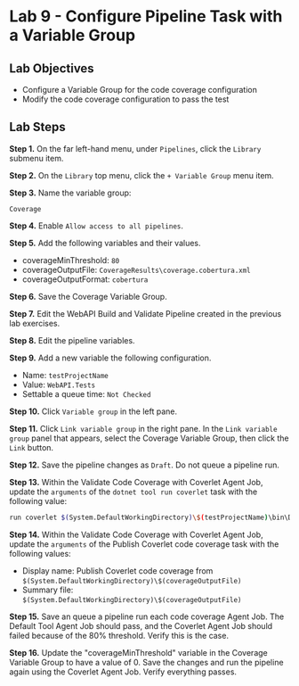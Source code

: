 # Lab 9 - Configure Pipeline Task with a Variable Group

## Lab Objectives

- Configure a Variable Group for the code coverage configuration
- Modify the code coverage configuration to pass the test

## Lab Steps

**Step 1.** On the far left-hand menu, under `Pipelines`, click the `Library` submenu item.

**Step 2.** On the `Library` top menu, click the `+ Variable Group` menu item.

**Step 3.** Name the variable group:

```text
Coverage
```

**Step 4.** Enable `Allow access to all pipelines`.

**Step 5.** Add the following variables and their values.

- coverageMinThreshold: `80`
- coverageOutputFile: `CoverageResults\coverage.cobertura.xml`
- coverageOutputFormat: `cobertura`

**Step 6.** Save the Coverage Variable Group.

**Step 7.** Edit the WebAPI Build and Validate Pipeline created in the previous lab exercises.

**Step 8.** Edit the pipeline variables.

**Step 9.** Add a new variable the following configuration.

- Name: `testProjectName`
- Value: `WebAPI.Tests`
- Settable a queue time: `Not Checked`

**Step 10.** Click `Variable group` in the left pane.

**Step 11.** Click `Link variable group` in the right pane. In the `Link variable group` panel that appears, select the Coverage Variable Group, then click the `Link` button.

**Step 12.** Save the pipeline changes as `Draft`. Do not queue a pipeline run.

**Step 13.** Within the Validate Code Coverage with Coverlet Agent Job, update the `arguments` of the `dotnet tool run coverlet` task with the following value:

```bash
run coverlet $(System.DefaultWorkingDirectory)\$(testProjectName)\bin\Debug\netcoreapp3.1\$(testProjectName).dll --target dotnet -f $(coverageOutputFormat) --threshold $(coverageMinThreshold) --output $(System.DefaultWorkingDirectory)\$(coverageOutputFile)
```

**Step 14.** Within the Validate Code Coverage with Coverlet Agent Job, update the `arguments` of the Publish Coverlet code coverage task with the following values:

- Display name: Publish Coverlet code coverage from `$(System.DefaultWorkingDirectory)\$(coverageOutputFile)`
- Summary file: `$(System.DefaultWorkingDirectory)\$(coverageOutputFile)`

**Step 15.** Save an queue a pipeline run each code coverage Agent Job. The Default Tool Agent Job should pass, and the Coverlet Agent Job should failed because of the 80% threshold. Verify this is the case.

**Step 16.** Update the "coverageMinThreshold" variable in the Coverage Variable Group to have a value of 0. Save the changes and run the pipeline again using the Coverlet Agent Job. Verify everything passes.

